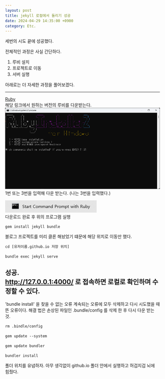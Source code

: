 ```yaml
---
layout: post
title: jekyll 로컬에서 돌리기 성공
date: 2024-04-29 14:35:00 +0900
category: Etc.
---
```

세번의 시도 끝에 성공했다.

전체적인 과정은 사실 간단하다.
1. 루비 설치
2. 프로젝트로 이동
3. 서버 실행

아래로는 더 자세한 과정을 풀어보겠다.

---
[Ruby](https://rubyinstaller.org/)  
해당 링크에서 원하는 버전의 루비를 다운받는다.
![img.png](/public/img/etc/img.png)
1번 또는 3번을 입력해 다운 받는다. (나는 3번을 입력했다.)

![img.png](/public/img/etc/img_1.png)  
다운로드 완료 후 위의 프로그램 실행
```
gem install jekyll bundle
```
블로그 프로젝트를 미리 클론 해놨었기 떄문에 해당 위치로 이동만 했다.
```
cd [유저이름.github.io 저장 위치]

bundle exec jekyll serve
```
성공.  
http://127.0.0.1:4000/ 로 접속하면 로컬로 확인하며 수정할 수 있다.
---
'bundle install' 을 찾을 수 없는 오류
계속되는 오류에 모두 삭제하고 다시 시도했을 때 뜬 오류이다.
해결 법은 손상된 파일인 .bundle/config 를 삭제 한 후 다시 다운 받는 것.
```
rm .bindle/config

gem update --system

gem update bundler

bundler install
```
폴더 위치를 유념하자. 아무 생각없이 github.io 폴더 안에서 실행하고 허겁지겁 뇌에 힘줬다.